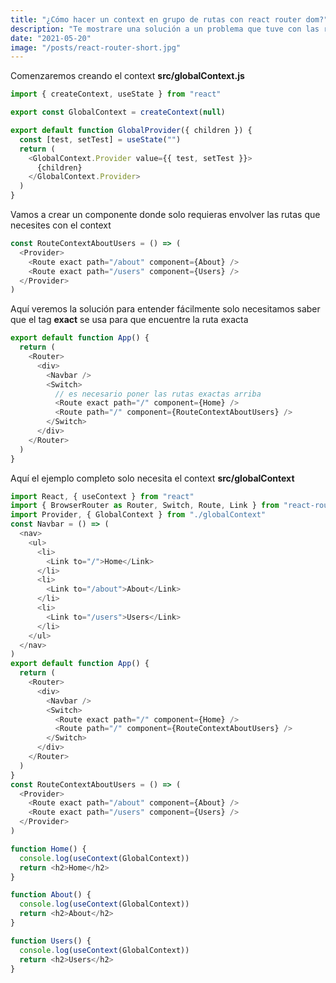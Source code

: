 ```yaml
---
title: "¿Cómo hacer un context en grupo de rutas con react router dom?"
description: "Te mostrare una solución a un problema que tuve con las rutas cuando solo necesite envolver algunas"
date: "2021-05-20"
image: "/posts/react-router-short.jpg"
---
```


Comenzaremos creando el context **src/globalContext.js**

```javascript
import { createContext, useState } from "react"

export const GlobalContext = createContext(null)

export default function GlobalProvider({ children }) {
  const [test, setTest] = useState("")
  return (
    <GlobalContext.Provider value={{ test, setTest }}>
      {children}
    </GlobalContext.Provider>
  )
}
```

Vamos a crear un componente donde solo requieras envolver las rutas que necesites con el context

```javascript
const RouteContextAboutUsers = () => (
  <Provider>
    <Route exact path="/about" component={About} />
    <Route exact path="/users" component={Users} />
  </Provider>
)
```

Aquí veremos la solución para entender fácilmente solo necesitamos saber que el tag **exact** se usa para que encuentre la ruta exacta

```javascript
export default function App() {
  return (
    <Router>
      <div>
        <Navbar />
        <Switch>
          // es necesario poner las rutas exactas arriba
          <Route exact path="/" component={Home} />
          <Route path="/" component={RouteContextAboutUsers} />
        </Switch>
      </div>
    </Router>
  )
}
```

Aquí el ejemplo completo solo necesita el context **src/globalContext**

```javascript
import React, { useContext } from "react"
import { BrowserRouter as Router, Switch, Route, Link } from "react-router-dom"
import Provider, { GlobalContext } from "./globalContext"
const Navbar = () => (
  <nav>
    <ul>
      <li>
        <Link to="/">Home</Link>
      </li>
      <li>
        <Link to="/about">About</Link>
      </li>
      <li>
        <Link to="/users">Users</Link>
      </li>
    </ul>
  </nav>
)
export default function App() {
  return (
    <Router>
      <div>
        <Navbar />
        <Switch>
          <Route exact path="/" component={Home} />
          <Route path="/" component={RouteContextAboutUsers} />
        </Switch>
      </div>
    </Router>
  )
}
const RouteContextAboutUsers = () => (
  <Provider>
    <Route exact path="/about" component={About} />
    <Route exact path="/users" component={Users} />
  </Provider>
)

function Home() {
  console.log(useContext(GlobalContext))
  return <h2>Home</h2>
}

function About() {
  console.log(useContext(GlobalContext))
  return <h2>About</h2>
}

function Users() {
  console.log(useContext(GlobalContext))
  return <h2>Users</h2>
}
```
